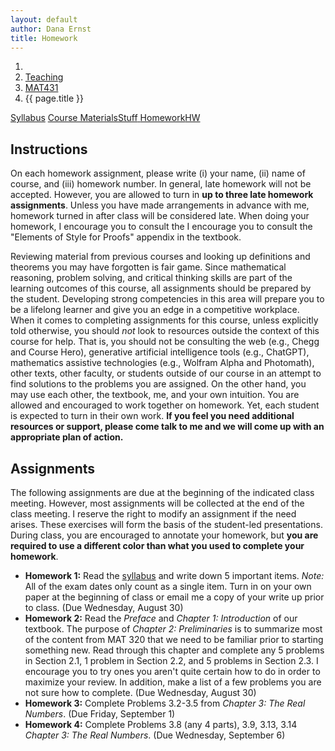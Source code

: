```yaml
---
layout: default
author: Dana Ernst
title: Homework
---
```


<ol class="breadcrumb">
  <li><a href="/"><i class="fa fa-home"></i></a></li>
  <li><a href="/teaching/">Teaching</a></li>
  <li><a href="/teaching/mat431f23">MAT431</a></li>
  <li class="active">{{ page.title }}</li>
</ol>

<div class="row">
<div class="col-xs-12">
<div class="btn-group btn-group-justified">
<a class="btn btn-default btn-success" href="{{site.baseurl}}/teaching/mat431f23/syllabus/">Syllabus</a>
<a class="btn btn-default btn-primary" href="{{site.baseurl}}/teaching/mat431f23/materials/">
<span class="hidden-xs">Course Materials</span><span class="visible-xs">Stuff</span>
</a>
<a class="btn btn-default btn-warning" href="{{site.baseurl}}/teaching/mat431f23/homework/">
<span class="hidden-xs">Homework</span><span class="visible-xs">HW</span>
</a>
</div>
</div>
</div>

## Instructions ##
On each homework assignment, please write (i) your name, (ii) name of course, and (iii) homework number. In general, late homework will not be accepted. However, you are allowed to turn in **up to three late homework assignments**. Unless you have made arrangements in advance with me, homework turned in after class will be considered late. When doing your homework, I encourage you to consult the I encourage you to consult the "Elements of Style for Proofs" appendix in the textbook.

Reviewing material from previous courses and looking up definitions and theorems you may have forgotten is fair game. Since mathematical reasoning, problem solving, and critical thinking skills are part of the learning outcomes of this course, all assignments should be prepared by the student. Developing strong competencies in this area will prepare you to be a lifelong learner and give you an edge in a competitive workplace. When it comes to completing assignments for this course, unless explicitly told otherwise, you should *not* look to resources outside the context of this course for help.  That is, you should not be consulting the web (e.g., Chegg and Course Hero), generative artificial intelligence tools (e.g., ChatGPT), mathematics assistive technologies (e.g., Wolfram Alpha and Photomath), other texts, other faculty, or students outside of our course in an attempt to find solutions to the problems you are assigned.  On the other hand, you may use each other, the textbook, me, and your own intuition. You are allowed and encouraged to work together on homework. Yet, each student is expected to turn in their own work.  **If you feel you need additional resources or support, please come talk to me and we will come up with an appropriate plan of action.**

## Assignments ##
The following assignments are due at the beginning of the indicated class meeting. However, most assignments will be collected at the end of the class meeting.  I reserve the right to modify an assignment if the need arises.  These exercises will form the basis of the student-led presentations.  During class, you are encouraged to annotate your homework, but **you are required to use a different color than what you used to complete your homework**.

- **Homework 1:** Read the [syllabus]({{site.baseurl}}/teaching/mat431f23/syllabus/) and write down 5 important items. *Note:*  All of the exam dates only count as a single item.  Turn in on your own paper at the beginning of class or email me a copy of your write up prior to class. (Due Wednesday, August 30)
- **Homework 2:** Read the *Preface* and *Chapter 1: Introduction* of our textbook. The purpose of *Chapter 2: Preliminaries* is to summarize most of the content from MAT 320 that we need to be familiar prior to starting something new. Read through this chapter and complete any 5 problems in Section 2.1, 1 problem in Section 2.2, and 5 problems in Section 2.3. I encourage you to try ones you aren't quite certain how to do in order to maximize your review. In addition, make a list of a few problems you are not sure how to complete. (Due Wednesday, August 30)
- **Homework 3:** Complete Problems 3.2-3.5 from *Chapter 3: The Real Numbers*. (Due Friday, September 1)
- **Homework 4:** Complete Problems 3.8 (any 4 parts), 3.9, 3.13, 3.14 *Chapter 3: The Real Numbers*. (Due Wednesday, September 6)

<!-- 
- **Homework 5:** Complete Problems 3.8, 3.9, 3.13, 3.14 from [Chapter 3: The Real Numbers]({{site.baseurl}}/teaching/mat431f23/RealNumbers.pdf). (Due Monday, August 30)
- **Homework 6:** Complete Problems 3.15 and 3.16 from [Chapter 3: The Real Numbers]({{site.baseurl}}/teaching/mat431f23/RealNumbers.pdf). (Due Wednesday, September 1)
- **Homework 7:** Complete Problems 3.18-3.22 from [Chapter 3: The Real Numbers]({{site.baseurl}}/teaching/mat431f23/RealNumbers.pdf). In addition, read and digest Problem 3.17, which you can take for granted moving forward. (Due Friday, September 3)
- **Homework 8:** Complete Problems 3.23, 3.25, 3.28, 3.30 from [Chapter 3: The Real Numbers]({{site.baseurl}}/teaching/mat431f23/RealNumbers.pdf). In addition, read and digest Problems 3.26, 3.27, and 3.29, which you can take for granted moving forward. (Due Wednesday, September 8)
- **Homework 9:** Complete Problems 3.31-3.35 from [Chapter 3: The Real Numbers]({{site.baseurl}}/teaching/mat431f23/RealNumbers.pdf). (Due Friday, September 10)
- **Homework 10:** Complete Problems 3.37, 3.38, 3.41-3.43 from [Chapter 3: The Real Numbers]({{site.baseurl}}/teaching/mat431f23/RealNumbers.pdf).  (Due Monday, September 13)
- **Homework 11:** Complete Problems 3.44, 3.45, 3.47, 3.48 from [Chapter 3: The Real Numbers]({{site.baseurl}}/teaching/mat431f23/RealNumbers.pdf).  (Due Wednesday, September 15)
- **Homework 12:** Complete Problems 3.49(a or b), 3.50(a or b), 3.51, 3.52 from [Chapter 3: The Real Numbers]({{site.baseurl}}/teaching/mat431f23/RealNumbers.pdf).  (Due Friday, September 17)
- **Homework 13:** Complete Problems 3.53 and 3.54 from [Chapter 3: The Real Numbers]({{site.baseurl}}/teaching/mat431f23/RealNumbers.pdf).  (Due Monday, September 20)
- **Homework 14:** Complete Problems 3.55 and 3.56 from [Chapter 3: The Real Numbers]({{site.baseurl}}/teaching/mat431f23/RealNumbers.pdf) and 4.2-4.6 in [Chapter 4: Standard Topology of the Real Line]({{site.baseurl}}/teaching/mat431f23/Topology.pdf).  (Due Wednesday, September 22)
- **Homework 15:** Complete Problems 4.7-4.9, 4.11 in [Chapter 4: Standard Topology of the Real Line]({{site.baseurl}}/teaching/mat431f23/Topology.pdf).  (Due Friday, September 24)
- **Homework 16:** Complete Problems 5.8, 5.9, 5.15-5.17 in [Chapter 5: Sequences]({{site.baseurl}}/teaching/mat431f23/Sequences.pdf).  (Due Wednesday, October 6)
- **Homework 17:** Complete Problems 5.19, 5.20, 5.22, 5.24 in [Chapter 5: Sequences]({{site.baseurl}}/teaching/mat431f23/Sequences.pdf).  (Due Friday, October 8)
- **Homework 18:** Complete Problems 5.25, 5.26, 5.28, 5.29 in [Chapter 5: Sequences]({{site.baseurl}}/teaching/mat431f23/Sequences.pdf). Problem 5.27 is optional.  (Due Monday, October 11)
- **Homework 19:** Complete Problems 5.30, 5.31 in [Chapter 5: Sequences]({{site.baseurl}}/teaching/mat431f23/Sequences.pdf) and 6.3, 6.4 in [Chapter 6: Continuity]({{site.baseurl}}/teaching/mat431f23/Continuity.pdf).  (Due Wednesday, October 13)
- **Homework 20:** Complete Problems 6.5-6.8 in [Chapter 6: Continuity]({{site.baseurl}}/teaching/mat431f23/Continuity.pdf).  (Due Friday, October 15)
- **Homework 21:** Complete Problems 6.9-6.14 in [Chapter 6: Continuity]({{site.baseurl}}/teaching/mat431f23/Continuity.pdf).  (Due Monday, October 18)
- **Homework 22:** Complete Problems 6.15, 6.16, 6.18 in [Chapter 6: Continuity]({{site.baseurl}}/teaching/mat431f23/Continuity.pdf).  (Due Wednesday, October 20)
- **Homework 23:** Complete Problem 6.19 in [Chapter 6: Continuity]({{site.baseurl}}/teaching/mat431f23/Continuity.pdf).  (Due Friday, October 22)
- **Homework 24:** Complete problems 6.20-6.25 in [Chapter 6: Continuity]({{site.baseurl}}/teaching/mat431f23/Continuity.pdf).  (Due Monday, October 25)
- **Homework 25:** Complete Problems 6.27-6.31 in [Chapter 6: Continuity]({{site.baseurl}}/teaching/mat431f23/Continuity.pdf).  Problem 6.26 is optional. (Due Wednesday, October 27)
- **Homework 26:** Complete Problems 6.33-6.35 in [Chapter 6: Continuity]({{site.baseurl}}/teaching/mat431f23/Continuity.pdf). (Due Friday, October 29)
- **Homework 27:** Complete Problems 6.36-6.38 in [Chapter 6: Continuity]({{site.baseurl}}/teaching/mat431f23/Continuity.pdf). (Due Monday, November 1)
- **Homework 28:** Complete Problems 7.2, 7.3, 7.6-7.8 in [Chapter 7: Limits]({{site.baseurl}}/teaching/mat431f23/Limits.pdf). (Due Wednesday, November 3)
- **Homework 29:** Complete Problems 9.9-9.12 in [Chapter 9: Integration]({{site.baseurl}}/teaching/mat431f23/Integration.pdf). (Due Friday, November 19)
- **Homework 30:** Complete Problems 9.14, 9.15, 9.17-9.19 in [Chapter 9: Integration]({{site.baseurl}}/teaching/mat431f23/Integration.pdf). (Due Monday, November 22)
- **Homework 31:** Complete Problems 9.21, 9.22, 9.24, 9.25 in [Chapter 9: Integration]({{site.baseurl}}/teaching/mat431f23/Integration.pdf). Problem 9.23 is optional. (Due Wednesday, November 24)
- **Homework 32:** Complete Problems 9.31, 9.34, 9.35 in [Chapter 9: Integration]({{site.baseurl}}/teaching/mat431f23/Integration.pdf). Read and digest Problems 9.32 and 9.33. (Due Wednesday, December 1)
- **Homework 33:** Complete Problems 9.36, 9.37, 9.39, 9.40 in [Chapter 9: Integration]({{site.baseurl}}/teaching/mat431f23/Integration.pdf). (Due Friday, December 3) -->
